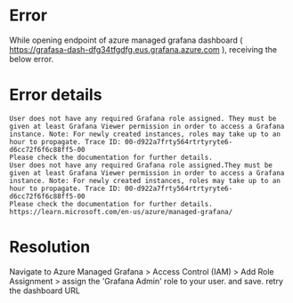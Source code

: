 # Error

While opening endpoint of azure managed grafana dashboard ( https://grafasa-dash-dfg34tfgdfg.eus.grafana.azure.com ), receiving the below error. 

# Error details
```
User does not have any required Grafana role assigned. They must be given at least Grafana Viewer permission in order to access a Grafana instance. Note: For newly created instances, roles may take up to an hour to propagate. Trace ID: 00-d922a7frty564rtrtyryte6-d6cc72f6f6c88ff5-00
Please check the documentation for further details.
User does not have any required Grafana role assigned.They must be given at least Grafana Viewer permission in order to access a Grafana instance. Note: For newly created instances, roles may take up to an hour to propagate. Trace ID: 00-d922a7frty564rtrtyryte6-d6cc72f6f6c88ff5-00
Please check the documentation for further details.
https://learn.microsoft.com/en-us/azure/managed-grafana/
```

# Resolution
Navigate to Azure Managed Grafana > Access Control (IAM) > Add Role Assignment > assign the 'Grafana Admin' role to your user. and save.
retry the dashboard URL
